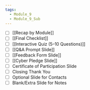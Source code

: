 ```yaml
---
tags:
  - Module_9
  - Module_9_Sub
---
```


- [ ] [[Recap by Module]]
- [ ] [[Final Checklist]]
- [ ] [[Interactive Quiz (5–10 Questions)]]
- [ ] [[Q&A Prompt Slide]]
- [ ] [[Feedback Form Slide]]
- [ ] [[Cyber Pledge Slide]]
- [ ] Certificate of Participation Slide
- [ ] Closing Thank You
- [ ] Optional Slide for Contacts
- [ ] Blank/Extra Slide for Notes